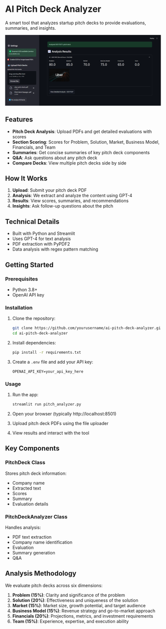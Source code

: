 # AI Pitch Deck Analyzer

A smart tool that analyzes startup pitch decks to provide evaluations, summaries, and insights.

![Pitch Analysis Example](uber_analysis.png)

## Features

- **Pitch Deck Analysis**: Upload PDFs and get detailed evaluations with scores
- **Section Scoring**: Scores for Problem, Solution, Market, Business Model, Financials, and Team
- **Summaries**: Get concise summaries of key pitch deck components
- **Q&A**: Ask questions about any pitch deck
- **Compare Decks**: View multiple pitch decks side by side

## How It Works

1. **Upload**: Submit your pitch deck PDF
2. **Analysis**: We extract and analyze the content using GPT-4
3. **Results**: View scores, summaries, and recommendations
4. **Insights**: Ask follow-up questions about the pitch

## Technical Details

- Built with Python and Streamlit
- Uses GPT-4 for text analysis
- PDF extraction with PyPDF2
- Data analysis with regex pattern matching

## Getting Started

### Prerequisites

- Python 3.8+
- OpenAI API key

### Installation

1. Clone the repository:
   ```bash
   git clone https://github.com/yourusername/ai-pitch-deck-analyzer.git
   cd ai-pitch-deck-analyzer
   ```

2. Install dependencies:
   ```bash
   pip install -r requirements.txt
   ```

3. Create a `.env` file and add your API key:
   ```
   OPENAI_API_KEY=your_api_key_here
   ```

### Usage

1. Run the app:
   ```bash
   streamlit run pitch_analyzer.py
   ```

2. Open your browser (typically http://localhost:8501)

3. Upload pitch deck PDFs using the file uploader

4. View results and interact with the tool

## Key Components

### PitchDeck Class
Stores pitch deck information:
- Company name
- Extracted text
- Scores
- Summary
- Evaluation details

### PitchDeckAnalyzer Class
Handles analysis:
- PDF text extraction
- Company name identification
- Evaluation
- Summary generation
- Q&A

## Analysis Methodology

We evaluate pitch decks across six dimensions:

1. **Problem (15%)**: Clarity and significance of the problem
2. **Solution (20%)**: Effectiveness and uniqueness of the solution
3. **Market (15%)**: Market size, growth potential, and target audience
4. **Business Model (15%)**: Revenue strategy and go-to-market approach
5. **Financials (20%)**: Projections, metrics, and investment requirements
6. **Team (15%)**: Experience, expertise, and execution ability
